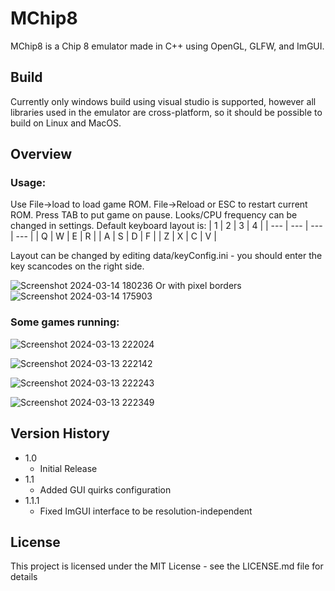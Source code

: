 # MChip8

MChip8 is a Chip 8 emulator made in C++ using OpenGL, GLFW, and ImGUI.

## Build

Currently only windows build using visual studio is supported, however all libraries used in the emulator are cross-platform, so it should be possible to build on Linux and MacOS.

## Overview

### Usage:

Use File->load to load game ROM. File->Reload or ESC to restart current ROM. Press TAB to put game on pause. Looks/CPU frequency can be changed in settings. 
Default keyboard layout is: 
| 1 | 2 | 3 | 4 |
| --- | --- | --- | --- |
| Q | W | E | R |
| A | S | D | F |
| Z | X | C | V |

Layout can be changed by editing data/keyConfig.ini - you should enter the key scancodes on the right side. 

![Screenshot 2024-03-14 180236](https://github.com/MeGaLoDoN228/MChip8/assets/62940883/deef2005-45af-4075-9c2e-8d42e336dec8)
Or with pixel borders
![Screenshot 2024-03-14 175903](https://github.com/MeGaLoDoN228/MChip8/assets/62940883/b1eb167e-f683-4abc-bdd9-2e745621d1ce)


### Some games running:

![Screenshot 2024-03-13 222024](https://github.com/MeGaLoDoN228/MChip8/assets/62940883/af314df9-388c-4dd3-b9a3-91c16e26336d)

![Screenshot 2024-03-13 222142](https://github.com/MeGaLoDoN228/MChip8/assets/62940883/4b5c22dc-b8a5-4e8b-9f3a-bf88baa1df65)

![Screenshot 2024-03-13 222243](https://github.com/MeGaLoDoN228/MChip8/assets/62940883/6c244415-35c1-4182-83ff-cac74d5e32f2)

![Screenshot 2024-03-13 222349](https://github.com/MeGaLoDoN228/MChip8/assets/62940883/aa4b6571-e8ac-4b82-b23c-39909aa8599c)

## Version History

* 1.0
    * Initial Release
* 1.1
    * Added GUI quirks configuration
* 1.1.1
    * Fixed ImGUI interface to be resolution-independent

## License

This project is licensed under the MIT License - see the LICENSE.md file for details
